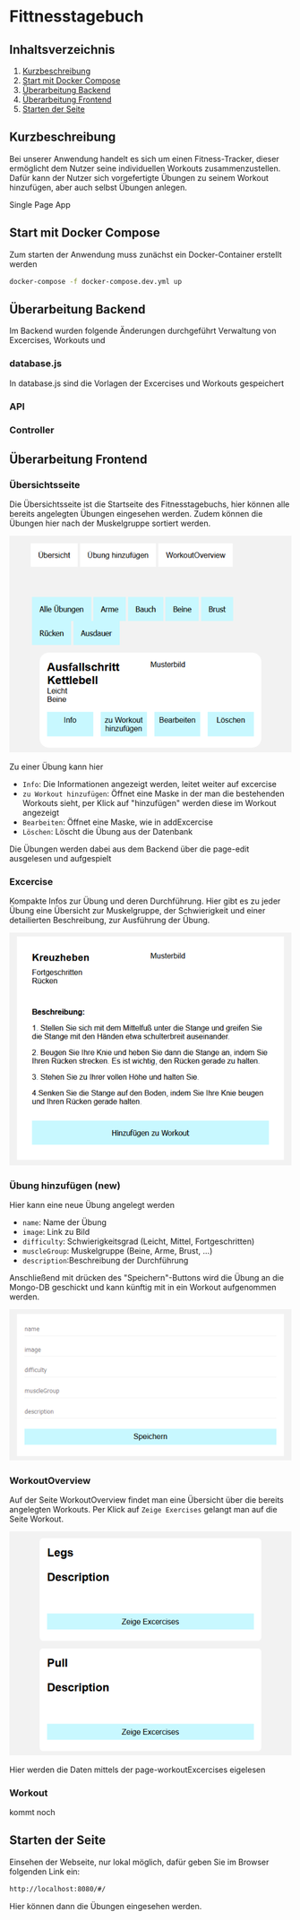 Fittnesstagebuch
==============================

Inhaltsverzeichnis
------------------

 1. [Kurzbeschreibung](#kurzbeschreibung)
 1. [Start mit Docker Compose](#start-mit-docker-compose)
 1. [Überarbeitung Backend](#überarbeitung-backend)
 1. [Überarbeitung Frontend](#überarbeitung-frontend)
 1. [Starten der Seite](#starten-der-seite)

Kurzbeschreibung
----------------

Bei unserer Anwendung handelt es sich um einen Fitness-Tracker, dieser ermöglicht
dem Nutzer seine individuellen Workouts zusammenzustellen. Dafür kann der Nutzer
sich vorgefertigte Übungen zu seinem Workout hinzufügen, aber auch selbst Übungen
anlegen.

Single Page App

Start mit Docker Compose
------------------------

Zum starten der Anwendung muss zunächst ein Docker-Container erstellt werden

```sh
docker-compose -f docker-compose.dev.yml up
```

Überarbeitung Backend
------------------------
Im Backend wurden folgende Änderungen durchgeführt
Verwaltung von Excercises, Workouts und 

### database.js
In database.js sind die Vorlagen der Excercises und Workouts gespeichert

### API

### Controller

Überarbeitung Frontend
------------------------
### Übersichtsseite

Die Übersichtsseite ist die Startseite des Fitnesstagebuchs, hier können alle 
bereits angelegten Übungen eingesehen werden. Zudem können die Übungen hier nach der 
Muskelgruppe sortiert werden.

![Startseite](startseite.png?raw=true)

Zu einer Übung kann hier 
* `Info`: Die Informationen angezeigt werden, leitet weiter auf excercise
* `zu Workout hinzufügen`: Öffnet eine Maske in der man die bestehenden Workouts sieht, per Klick 
    auf "hinzufügen" werden diese im Workout angezeigt
* `Bearbeiten`: Öffnet eine Maske, wie in addExcercise
* `Löschen`: Löscht die Übung aus der Datenbank

Die Übungen werden dabei aus dem Backend über die page-edit ausgelesen und aufgespielt

### Excercise
Kompakte Infos zur Übung und deren Durchführung.
Hier gibt es zu jeder Übung eine Übersicht zur Muskelgruppe, der Schwierigkeit und einer 
detailierten Beschreibung, zur Ausführung der Übung.

![Excercise](excercise.png?raw=true)

### Übung hinzufügen (new)

Hier kann eine neue Übung angelegt werden
* `name`: Name der Übung
* `image`: Link zu Bild
* `difficulty`: Schwierigkeitsgrad (Leicht, Mittel, Fortgeschritten)
* `muscleGroup`: Muskelgruppe (Beine, Arme, Brust, ...)
* `description`:Beschreibung der Durchführung

Anschließend mit drücken des "Speichern"-Buttons wird die Übung an die Mongo-DB
geschickt und kann künftig mit in ein Workout aufgenommen werden.

![addWorkout](addWorkout.png?raw=true)

### WorkoutOverview
Auf der Seite WorkoutOverview findet man eine Übersicht über die bereits angelegten Workouts.
Per Klick auf `Zeige Exercises` gelangt man auf die Seite Workout.

![workoutOverview](workoutOverview.png?raw=true)

Hier werden die Daten mittels der page-workoutExcercises eigelesen

### Workout

kommt noch

Starten der Seite
------------------------
Einsehen der Webseite, nur lokal möglich, dafür geben Sie im Browser folgenden Link ein: 
```sh
http://localhost:8080/#/
```
Hier können dann die Übungen eingesehen werden.